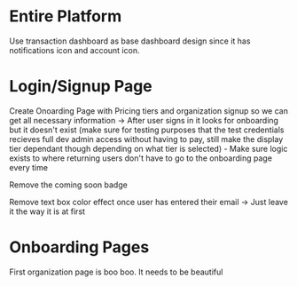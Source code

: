 # Entire Platform #
Use transaction dashboard as base dashboard design since it has notifications icon and account icon.

# Login/Signup Page #

Create Onoarding Page with Pricing tiers and organization signup so we can get all necessary information -> After user signs in it looks for onboarding but it doesn't exist (make sure for testing purposes that the test credentials recieves full dev admin access without having to pay, still make the display tier dependant though depending on what tier is selected)
    - Make sure logic exists to where returning users don't have to go to the onboarding page every time

Remove the coming soon badge

Remove text box color effect once user has entered their email -> Just leave it the way it is at first

# Onboarding Pages #

First organization page is boo boo. It needs to be beautiful
